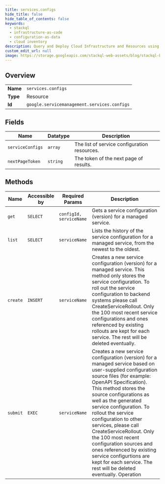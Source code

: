 ```yaml
---
title: services.configs
hide_title: false
hide_table_of_contents: false
keywords:
  - stackql
  - infrastructure-as-code
  - configuration-as-data
  - cloud inventory
description: Query and Deploy Cloud Infrastructure and Resources using SQL
custom_edit_url: null
image: https://storage.googleapis.com/stackql-web-assets/blog/stackql-blog-post-featured-image.png
---
```

  
    

## Overview
<table><tbody>
<tr><td><b>Name</b></td><td><code>services.configs</code></td></tr>
<tr><td><b>Type</b></td><td>Resource</td></tr>
<tr><td><b>Id</b></td><td><code>google.servicemanagement.services.configs</code></td></tr>
</tbody></table>

## Fields
| Name | Datatype | Description |
| ---- | -------- | ----------- |
| `serviceConfigs` | `array` | The list of service configuration resources. |
| `nextPageToken` | `string` | The token of the next page of results. |
## Methods
| Name | Accessible by | Required Params | Description |
| ---- | ------------- | --------------- | ----------- |
| `get` | `SELECT` | `configId, serviceName` | Gets a service configuration (version) for a managed service. |
| `list` | `SELECT` | `serviceName` | Lists the history of the service configuration for a managed service, from the newest to the oldest. |
| `create` | `INSERT` | `serviceName` | Creates a new service configuration (version) for a managed service. This method only stores the service configuration. To roll out the service configuration to backend systems please call CreateServiceRollout. Only the 100 most recent service configurations and ones referenced by existing rollouts are kept for each service. The rest will be deleted eventually. |
| `submit` | `EXEC` | `serviceName` | Creates a new service configuration (version) for a managed service based on user-supplied configuration source files (for example: OpenAPI Specification). This method stores the source configurations as well as the generated service configuration. To rollout the service configuration to other services, please call CreateServiceRollout. Only the 100 most recent configuration sources and ones referenced by existing service configurtions are kept for each service. The rest will be deleted eventually. Operation |
